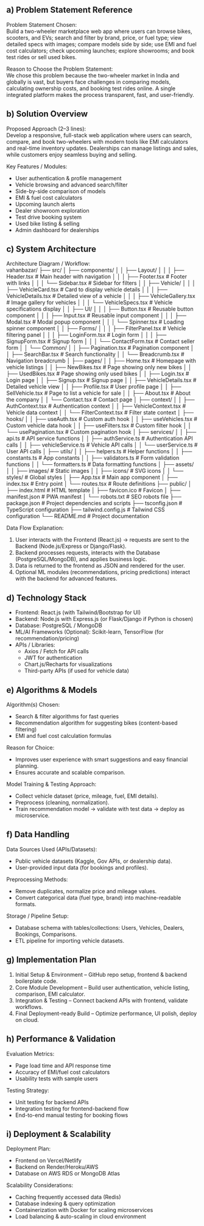 ## a) Problem Statement Reference  

Problem Statement Chosen:  
Build a two-wheeler marketplace web app where users can browse bikes, scooters, and EVs; search and filter by brand, price, or fuel type; view detailed specs with images; compare models side by side; use EMI and fuel cost calculators; check upcoming launches; explore showrooms; and book test rides or sell used bikes.  

Reason to Choose the Problem Statement:  
We chose this problem because the two-wheeler market in India and globally is vast, but buyers face challenges in comparing models, calculating ownership costs, and booking test rides online. A single integrated platform makes the process transparent, fast, and user-friendly.

## b) Solution Overview  

Proposed Approach (2–3 lines):  
Develop a responsive, full-stack web application where users can search, compare, and book two-wheelers with modern tools like EMI calculators and real-time inventory updates. Dealerships can manage listings and sales, while customers enjoy seamless buying and selling.  

Key Features / Modules:  
- User authentication & profile management  
- Vehicle browsing and advanced search/filter  
- Side-by-side comparison of models  
- EMI & fuel cost calculators  
- Upcoming launch alerts  
- Dealer showroom exploration  
- Test drive booking system  
- Used bike listing & selling  
- Admin dashboard for dealerships  


## c) System Architecture  

Architecture Diagram / Workflow:  
vahanbazar/
├── src/
│   ├── components/
│   │   ├── Layout/
│   │   │   ├── Header.tsx         # Main header with navigation
│   │   │   ├── Footer.tsx         # Footer with links
│   │   │   └── Sidebar.tsx        # Sidebar for filters
│   │   ├── Vehicle/
│   │   │   ├── VehicleCard.tsx    # Card to display vehicle details
│   │   │   ├── VehicleDetails.tsx # Detailed view of a vehicle
│   │   │   ├── VehicleGallery.tsx # Image gallery for vehicles
│   │   │   └── VehicleSpecs.tsx   # Vehicle specifications display
│   │   ├── UI/
│   │   │   ├── Button.tsx         # Reusable button component
│   │   │   ├── Input.tsx          # Reusable input component
│   │   │   ├── Modal.tsx          # Modal popup component
│   │   │   └── Spinner.tsx        # Loading spinner component
│   │   ├── Forms/
│   │   │   ├── FilterPanel.tsx    # Vehicle filtering panel
│   │   │   ├── LoginForm.tsx      # Login form
│   │   │   ├── SignupForm.tsx     # Signup form
│   │   │   └── ContactForm.tsx    # Contact seller form
│   │   └── Common/
│   │       ├── Pagination.tsx     # Pagination component
│   │       ├── SearchBar.tsx      # Search functionality
│   │       └── Breadcrumb.tsx     # Navigation breadcrumb
│   ├── pages/
│   │   ├── Home.tsx              # Homepage with vehicle listings
│   │   ├── NewBikes.tsx          # Page showing only new bikes
│   │   ├── UsedBikes.tsx         # Page showing only used bikes
│   │   ├── Login.tsx             # Login page
│   │   ├── Signup.tsx            # Signup page
│   │   ├── VehicleDetails.tsx    # Detailed vehicle view
│   │   ├── Profile.tsx           # User profile page
│   │   ├── SellVehicle.tsx       # Page to list a vehicle for sale
│   │   ├── About.tsx             # About the company
│   │   └── Contact.tsx           # Contact page
│   ├── context/
│   │   ├── AuthContext.tsx       # Authentication context
│   │   ├── VehicleContext.tsx    # Vehicle data context
│   │   └── FilterContext.tsx     # Filter state context
│   ├── hooks/
│   │   ├── useAuth.tsx           # Custom auth hook
│   │   ├── useVehicles.tsx       # Custom vehicle data hook
│   │   ├── useFilters.tsx        # Custom filter hook
│   │   └── usePagination.tsx     # Custom pagination hook
│   ├── services/
│   │   ├── api.ts                # API service functions
│   │   ├── authService.ts        # Authentication API calls
│   │   ├── vehicleService.ts     # Vehicle API calls
│   │   └── userService.ts         # User API calls
│   ├── utils/
│   │   ├── helpers.ts            # Helper functions
│   │   ├── constants.ts          # App constants
│   │   ├── validators.ts         # Form validation functions
│   │   └── formatters.ts         # Data formatting functions
│   ├── assets/
│   │   ├── images/               # Static images
│   │   ├── icons/                # SVG icons
│   │   └── styles/               # Global styles
│   ├── App.tsx                   # Main app component
│   ├── index.tsx                 # Entry point
│   └── routes.tsx               # Route definitions
├── public/
│   ├── index.html                # HTML template
│   ├── favicon.ico              # Favicon
│   ├── manifest.json            # PWA manifest
│   └── robots.txt               # SEO robots file
├── package.json                 # Project dependencies and scripts
├── tsconfig.json               # TypeScript configuration
├── tailwind.config.js          # Tailwind CSS configuration
└── README.md                   # Project documentation

Data Flow Explanation:  
1. User interacts with the Frontend (React.js) → requests are sent to the Backend (Node.js/Express or Django/Flask).  
2. Backend processes requests, interacts with the Database (PostgreSQL/MongoDB), and applies business logic.  
3. Data is returned to the frontend as JSON and rendered for the user.  
4. Optional ML modules (recommendations, pricing predictions) interact with the backend for advanced features.  

## d) Technology Stack  

- Frontend: React.js (with Tailwind/Bootstrap for UI)  
- Backend: Node.js with Express.js (or Flask/Django if Python is chosen)  
- Database: PostgreSQL / MongoDB  
- ML/AI Frameworks (Optional): Scikit-learn, TensorFlow (for recommendation/pricing)  
- APIs / Libraries:  
  - Axios / Fetch for API calls  
  - JWT for authentication  
  - Chart.js/Recharts for visualizations  
  - Third-party APIs (if used for vehicle data)  

## e) Algorithms & Models  

Algorithm(s) Chosen:  
- Search & filter algorithms for fast queries  
- Recommendation algorithm for suggesting bikes (content-based filtering)  
- EMI and fuel cost calculation formulas  

Reason for Choice:  
- Improves user experience with smart suggestions and easy financial planning.  
- Ensures accurate and scalable comparison.  

Model Training & Testing Approach:  
- Collect vehicle dataset (price, mileage, fuel, EMI details).  
- Preprocess (cleaning, normalization).  
- Train recommendation model → validate with test data → deploy as microservice.  


## f) Data Handling  

Data Sources Used (APIs/Datasets):  
- Public vehicle datasets (Kaggle, Gov APIs, or dealership data).  
- User-provided input data (for bookings and profiles).  

Preprocessing Methods:  
- Remove duplicates, normalize price and mileage values.  
- Convert categorical data (fuel type, brand) into machine-readable formats.  

Storage / Pipeline Setup:  
- Database schema with tables/collections: Users, Vehicles, Dealers, Bookings, Comparisons.  
- ETL pipeline for importing vehicle datasets.  


## g) Implementation Plan  

1. Initial Setup & Environment – GitHub repo setup, frontend & backend boilerplate code.  
2. Core Module Development – Build user authentication, vehicle listing, comparison, EMI calculator.  
3. Integration & Testing – Connect backend APIs with frontend, validate workflows.  
4. Final Deployment-ready Build – Optimize performance, UI polish, deploy on cloud.  


## h) Performance & Validation  

Evaluation Metrics:  
- Page load time and API response time  
- Accuracy of EMI/fuel cost calculators  
- Usability tests with sample users  

Testing Strategy:  
- Unit testing for backend APIs  
- Integration testing for frontend-backend flow  
- End-to-end manual testing for booking flows  


## i) Deployment & Scalability  

Deployment Plan:  
- Frontend on Vercel/Netlify  
- Backend on Render/Heroku/AWS  
- Database on AWS RDS or MongoDB Atlas  

Scalability Considerations:  
- Caching frequently accessed data (Redis)  
- Database indexing & query optimization  
- Containerization with Docker for scaling microservices  
- Load balancing & auto-scaling in cloud environment  
